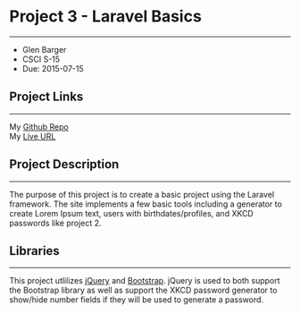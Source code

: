 # Project 3 - Laravel Basics
****************************
- Glen Barger
- CSCI S-15
- Due: 2015-07-15

## Project Links
****************
My [Github Repo](https://github.com/gbarger/dwa15-p3)  
My [Live URL](http://school.gbarger.com/2014/summer/csci_s15/p3/public/)

## Project Description
**********************
The purpose of this project is to create a basic project using the Laravel framework. The site implements a few basic tools including a generator to create Lorem Ipsum text, users with birthdates/profiles, and XKCD passwords like project 2.

## Libraries
************
This project utlilizes [jQuery](http://jquery.com/) and [Bootstrap](http://getbootstrap.com/). jQuery is used to both support the Bootstrap library as well as support the XKCD password generator to show/hide number fields if they will be used to generate a password.